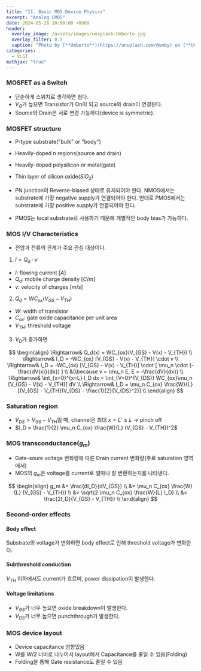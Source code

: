 ```yaml
---
title: "II. Basic MOS Device Physics"
excerpt: "Analog CMOS"
date: 2024-05-26 10:00:00 +0900
header:
  overlay_image: /assets/images/unsplash-Umberto.jpg
  overlay_filter: 0.5
  caption: "Photo by [**Umberto**](https://unsplash.com/@umby) on [**Unsplash**](https://unsplash.com/)"
categories:
  - VLSI
mathjax: "true"
---
```


### MOSFET as a Switch

- 단순하게 스위치로 생각하면 쉽다.
- $V_G$가 높으면 Transistor가 On이 되고 source와 drain이 연결된다.
- Source와 Drain은 서로 변경 가능하다(device is symmetric).

### MOSFET structure

- P-type substrate("bulk" or "body")
- Heavily-doped n regions(source and drain)
- Heavily-doped polysilicon or metal(gate)
- Thin layer of silicon oxide($SiO_2$)

- PN junction이 Reverse-biased 상태로 유지되어야 한다. NMOS에서는 substrate에 가장 negative supply가 연결되어야 한다. 반대로 PMOS에서는 substrate에 가장 positive supply가 연결되어야 한다.
- PMOS는 local substrate르 사용하기 때문에 개별적인 body bias가 가능하다.

### MOS I/V Characteristics

- 전압과 전류의 관계가 주요 관심 대상이다.

1. $I = Q_d \cdot v$
  - $I$: flowing current $[A]$
  - $Q_d$: mobile charge density $[C/m]$
  - $v$: velocity of charges $[m/s]$
2. $Q_d = WC_{ox}(V_{GS} - V_{TH})$
  - $W$: width of transistor
  - $C_{ox}$: gate oxide capacitance per unit area
  - $V_{TH}$: threshold voltage
3. $V_D$가 증가하면

$$
\begin{align}
\Rightarrow& Q_d(x) = WC_{ox}(V_{GS} - V(x) - V_{TH}) \\
\Rightarrow& I_D = -WC_{ox} [V_{GS} - V(x) - V_{TH}] \cdot v \\
\Rightarrow& I_D = -WC_{ox} [V_{GS} - V(x) - V_{TH}] \cdot [ \mu_n \cdot (-\frac{dV(x)}{dx}) ] \\
&(\because v = \mu_n E, E = -\frac{dV}{dx}) \\
\Rightarrow& \int_{x=0}^{x=L} I_D dx = \int_{V=0}^{V_{DS}} WC_{ox}\mu_n [V_{GS} - V(x) - V_{TH}] dV \\
\Rightarrow& I_D = \mu_n C_{ox} \frac{W}{L} [(V_{GS} - V_{TH})V_{DS} - \frac{1}{2}{V_{DS}^2}] \\
\end{align}
$$

### Saturation region

- $V_{DS} > V_{GS} - V_{TH}$일 때, channel은 최대 $x = L' \le L$ → pinch off
- $I_D = \frac{1}{2} \mu_n C_{ox} \frac{W}{L} (V_{GS} - V_{TH})^2$

### MOS transconductance($g_m$)

- Gate-soure voltage 변화량에 따른 Drain current 변화량(주로 saturation 영역에서)
- MOS의 $g_m$은 voltage를 current로 얼마나 잘 변환하는지를 나타낸다.

$$
\begin{align}
g_m &= \frac{dI_D}{dV_{GS}} \\
&= \mu_n C_{ox} \frac{W}{L} (V_{GS} - V_{TH}) \\
&= \sqrt{2 \mu_n C_{ox} \frac{W}{L} I_D} \\
&= \frac{2I_D}{V_{GS} - V_{TH}} \\
\end{align}
$$

### Second-order effects

#### Body effect

Substrate의 voltage가 변화하면 body effect로 인해 threshold voltage가 변화한다.

#### Subthreshold conduction

$V_{TH}$ 이하에서도 current가 흐르며, power dissipation이 발생한다.

#### Voltage limitations

- $V_{GS}$가 너무 높으면 oxide breakdown이 발생한다.
- $V_{DS}$가 너무 높으면 punchthrough가 발생한다.

### MOS device layout

- Device capacitance 영향있음
- W를 W/2 너비로 나누어서 layout해서 Capacitance를 줄일 수 있음(Folding)
- Folding을 통해 Gate resistance도 줄일 수 있음
